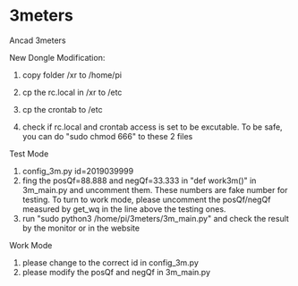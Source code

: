 # 3meters
Ancad 3meters

New Dongle Modification:
1. copy folder /xr to /home/pi




2. cp the rc.local in /xr to /etc
3. cp the crontab to /etc
4. check if rc.local and crontab access is set to be excutable. To be safe, you can do "sudo chmod 666" to these 2 files

Test Mode
1. config_3m.py id=2019039999
2. fing the posQf=88.888 and negQf=33.333 in "def work3m()" in 3m_main.py and uncomment them. These numbers are fake number for testing. To turn to work mode, please uncomment the posQf/negQf measured by get_wq in the line above the testing ones.
3. run "sudo python3 /home/pi/3meters/3m_main.py" and check the result by the monitor or in the website

Work Mode
1. please change to the correct id in config_3m.py
2. please modify the posQf and negQf in 3m_main.py

